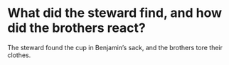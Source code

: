 # What did the steward find, and how did the brothers react?

The steward found the cup in Benjamin’s sack, and the brothers tore their clothes.
